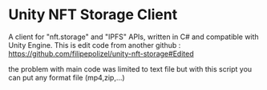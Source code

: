# Unity NFT Storage Client
A client for "nft.storage" and "IPFS" APIs, written in C# and compatible with Unity Engine. This is edit code from another github : https://github.com/filipepolizel/unity-nft-storage#Edited

the problem with main code was limited to text file but with this script you can put any format file (mp4,zip,...)
